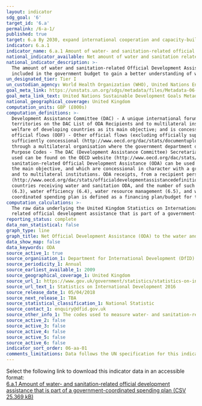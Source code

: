 ```yaml
---
layout: indicator
sdg_goal: '6'
target_id: '6.a'
permalink: /6-a-1/
published: true
target: 6.a By 2030, expand international cooperation and capacity-building support to developing countries in water- and sanitation-related activities and programmes, including water harvesting, desalination, water efficiency, wastewater treatment, recycling and reuse technologies
indicator: 6.a.1
indicator_name: 6.a.1 Amount of water- and sanitation-related official development assistance that is part of a government-coordinated spending plan
national_indicator_available: Net amount of water and sanitation related official development assistance that is part of a government-coordinated spending plan
national_indicator_description: >-
  The amount of water and sanitation-related Official Development Assistance (ODA) is a quantifiable measurement as a proxy for “international cooperation and capacity development support” in financial terms. It is essential to be able to assess ODA in proportion with how much of it is
  included in the government budget to gain a better understanding of whether donors are aligned with national governments while highlighting total water and sanitation ODA disbursements to developing countries over time.
un_designated_tier: Tier I
un_custodian_agency: World Health Organization (WHO), United Nations Environment Programme (UNEP), Organisation for Economic Co-operation and Development (OECD)
goal_meta_link: https://unstats.un.org/sdgs/metadata/files/Metadata-06-0A-01.pdf
goal_meta_link_text: United Nations Sustainable Development Goals Metadata (PDF 398 KB)
national_geographical_coverage: United Kingdom
computation_units: GBP (£000s) 
computation_definitions: >-
  Development Assistance Committee (DAC) - A unique international forum of many of the largest funders of aid, including 30 DAC Members. The World Bank, IMF and UNDP participate as observers. Official development assistance (ODA) - The DAC defines ODA as “those flows to countries and
  territories on the DAC List of ODA Recipients and to multilateral institutions which are i) provided by official agencies, including state and local governments, or by their executive agencies; and ii) each transaction is administered with the promotion of the economic development and
  welfare of developing countries as its main objective; and is concessional in character and conveys a grant element of at least 25 per cent (calculated at a rate of discount of 10 per cent) (http://www.oecd.org/dac/stats/officialdevelopmentassistancedefinitionandcoverage.htm). Other
  official flows (OOF) - Other official flows (excluding officially supported export credits) are defined as transactions by the official sector which do not meet the conditions for eligibility as ODA, either because they are not primarily aimed at development, or because they are not
  sufficiently concessional (http://www.oecd.org/dac/stats/documentupload/DCDDAC(2016)3FINAL.pdf - Para 24). Bilateral Aid -  Bilateral aid covers all aid provided by donor countries when the recipient country, sector or project is known. Bilateral aid also includes aid that is channelled
  through a multilateral organisation where the government department determines the country, sector or theme that the funds will be spent on. Multilateral Aid -  This is aid delivered in the form of core contributions to organisations on the DAC List of Multilateral Organisations.
  Purpose Codes - The DAC (Development Assistance Committee) Secretariat maintains various code lists which are used by donors to report on their aid flows to the DAC databases.  In addition, these codes are used to classify information in the DAC databases. The sector classification codes
  used can be found on the OECD website (http://www.oecd.org/dac/stats/purposecodessectorclassification.htm). “International cooperation and capacity-building support” implies aid (most of it quantifiable) in the form of grants or loans by external support agencies. The amount of water and
  sanitation-related Official Development Assistance (ODA) can be used as a proxy for this, captured by OECD Creditor Reporting  System (CRS). ODA is defined as flows of official financing administered with the promotion of the economic development and welfare of developing countries as
  the main objective, and which are concessional in character with a grant element of at least 25 per cent (using a fixed 10 per cent rate of discount). By convention, ODA flows comprise contributions of donor government agencies, at all levels, to developing countries (“bilateral ODA”)
  and to multilateral institutions. ODA receipts, from a recipient perspective, comprise disbursements by bilateral donors and multilateral institutions. Lending by export credit agencies—with the pure purpose of export promotion—is excluded
  (http://www.oecd.org/dac/stats/officialdevelopmentassistancedefinitionandcoverage.htm). “Developing countries” refer to countries, which are eligible to receive official development assistance (http://www.oecd.org/dac/stats/daclist.htm). This limits the scope of reporting to those
  countries receiving water and sanitation ODA, and the number of such countries is expected to decrease going forward. Water and sanitation-related activities and programmes include those for water supply, sanitation and hygiene (WASH) (targets 6.1, 6.2), wastewater and water quality
  (6.3), water efficiency (6.4), water resource management (6.5), and water-related ecosystems (6.6). As per target 6.a wording, it includes activities and programmes for water harvesting, desalination, water efficiency, wastewater treatment, recycling and reuse technologies. A government
  coordinated spending plan is defined as a financing plan/budget for the water and sanitation sector, clearly assessing the available sources of finance and strategies for financing future needs.
computation_calculations: >-
  The raw data underlying the United Kingdom Statistics on International Development was summed around appropriate aid description CRS codes, bilateral and multilateral classification, donor recipient countries, and type of aid codes. The codes used to measure  water- and sanitation-
  related official development assistance that is part of a government-coordinated spending plan sit under DAC 5 CODE 140.
reporting_status: complete
data_non_statistical: false
graph_type: line
graph_title: Net Official Development Assistance (ODA) to the water and sanitation sectors GBP £000’s
data_show_map: false
data_keywords: ODA
source_active_1: true
source_organisation_1: Department for International Development (DfID)
source_periodicity_1: Annual
source_earliest_available_1: 2009
source_geographical_coverage_1: United Kingdom
source_url_1: https://www.gov.uk/government/statistics/statistics-on-international-development-2016
source_url_text_1: Statistics on International Development 2016
source_release_date_1: 05/04/2018
source_next_release_1: TBA
source_statistical_classification_1: National Statistic
source_contact_1: enquiry@dfid.gov.uk
source_other_info_1: The codes used to measure water- and sanitation-related official development assistance that is part of a government-coordinated spending plan sit under DAC 5 CODE 140. 
source_active_2: false
source_active_3: false
source_active_4: false
source_active_5: false
source_active_6: false
indicator_sort_order: 06-aa-01
comments_limitations: Data follows the UN specification for this indicator. This indicator has not been identified in collaboration with topic experts.
---
```

Select the following link to download this indicator data in an accessible format:<br>[6.a.1 Amount of water- and sanitation-related official development assistance that is part of a government-coordinated spending plan (CSV 25.369 kB)](https://sustainabledevelopment-uk.github.io/sdg-data/data/6-a-1.csv)